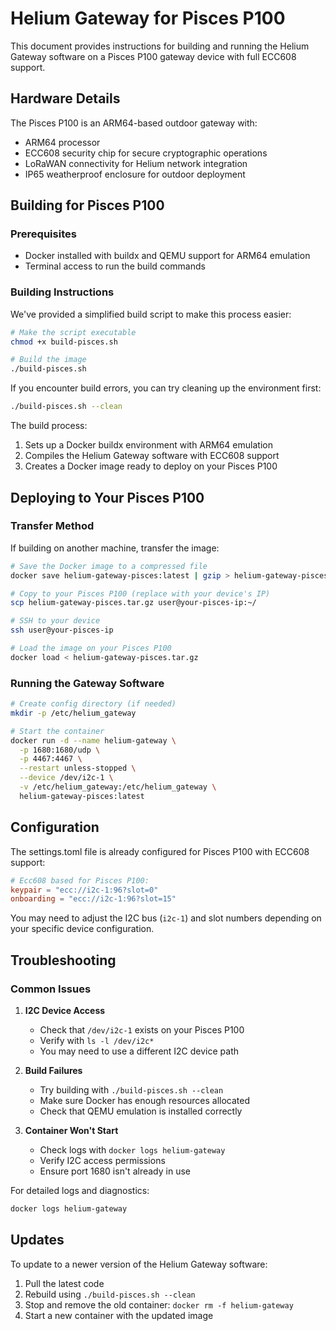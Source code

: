 # Helium Gateway for Pisces P100

This document provides instructions for building and running the Helium Gateway software on a Pisces P100 gateway device with full ECC608 support.

## Hardware Details

The Pisces P100 is an ARM64-based outdoor gateway with:
- ARM64 processor
- ECC608 security chip for secure cryptographic operations
- LoRaWAN connectivity for Helium network integration
- IP65 weatherproof enclosure for outdoor deployment

## Building for Pisces P100

### Prerequisites

- Docker installed with buildx and QEMU support for ARM64 emulation
- Terminal access to run the build commands

### Building Instructions

We've provided a simplified build script to make this process easier:

```bash
# Make the script executable
chmod +x build-pisces.sh

# Build the image
./build-pisces.sh
```

If you encounter build errors, you can try cleaning up the environment first:

```bash
./build-pisces.sh --clean
```

The build process:
1. Sets up a Docker buildx environment with ARM64 emulation
2. Compiles the Helium Gateway software with ECC608 support 
3. Creates a Docker image ready to deploy on your Pisces P100

## Deploying to Your Pisces P100

### Transfer Method

If building on another machine, transfer the image:

```bash
# Save the Docker image to a compressed file
docker save helium-gateway-pisces:latest | gzip > helium-gateway-pisces.tar.gz

# Copy to your Pisces P100 (replace with your device's IP)
scp helium-gateway-pisces.tar.gz user@your-pisces-ip:~/

# SSH to your device
ssh user@your-pisces-ip

# Load the image on your Pisces P100
docker load < helium-gateway-pisces.tar.gz
```

### Running the Gateway Software

```bash
# Create config directory (if needed)
mkdir -p /etc/helium_gateway

# Start the container
docker run -d --name helium-gateway \
  -p 1680:1680/udp \
  -p 4467:4467 \
  --restart unless-stopped \
  --device /dev/i2c-1 \
  -v /etc/helium_gateway:/etc/helium_gateway \
  helium-gateway-pisces:latest
```

## Configuration

The settings.toml file is already configured for Pisces P100 with ECC608 support:

```toml
# Ecc608 based for Pisces P100:
keypair = "ecc://i2c-1:96?slot=0"
onboarding = "ecc://i2c-1:96?slot=15"
```

You may need to adjust the I2C bus (`i2c-1`) and slot numbers depending on your specific device configuration.

## Troubleshooting

### Common Issues

1. **I2C Device Access**
   - Check that `/dev/i2c-1` exists on your Pisces P100
   - Verify with `ls -l /dev/i2c*`
   - You may need to use a different I2C device path

2. **Build Failures**
   - Try building with `./build-pisces.sh --clean`
   - Make sure Docker has enough resources allocated
   - Check that QEMU emulation is installed correctly

3. **Container Won't Start**
   - Check logs with `docker logs helium-gateway`
   - Verify I2C access permissions
   - Ensure port 1680 isn't already in use

For detailed logs and diagnostics:
```bash
docker logs helium-gateway
```

## Updates

To update to a newer version of the Helium Gateway software:
1. Pull the latest code
2. Rebuild using `./build-pisces.sh --clean`
3. Stop and remove the old container: `docker rm -f helium-gateway`
4. Start a new container with the updated image 